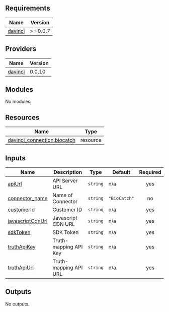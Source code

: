 <!-- BEGIN_TF_DOCS -->
## Requirements

| Name | Version |
|------|---------|
| <a name="requirement_davinci"></a> [davinci](#requirement\_davinci) | >= 0.0.7 |

## Providers

| Name | Version |
|------|---------|
| <a name="provider_davinci"></a> [davinci](#provider\_davinci) | 0.0.10 |

## Modules

No modules.

## Resources

| Name | Type |
|------|------|
| [davinci_connection.biocatch](https://registry.terraform.io/providers/samir-gandhi/davinci/latest/docs/resources/connection) | resource |

## Inputs

| Name | Description | Type | Default | Required |
|------|-------------|------|---------|:--------:|
| <a name="input_apiUrl"></a> [apiUrl](#input\_apiUrl) | API Server URL | `string` | n/a | yes |
| <a name="input_connector_name"></a> [connector\_name](#input\_connector\_name) | Name of Connector | `string` | `"BioCatch"` | no |
| <a name="input_customerId"></a> [customerId](#input\_customerId) | Customer ID | `string` | n/a | yes |
| <a name="input_javascriptCdnUrl"></a> [javascriptCdnUrl](#input\_javascriptCdnUrl) | Javascript CDN URL | `string` | n/a | yes |
| <a name="input_sdkToken"></a> [sdkToken](#input\_sdkToken) | SDK Token | `string` | n/a | yes |
| <a name="input_truthApiKey"></a> [truthApiKey](#input\_truthApiKey) | Truth-mapping API Key | `string` | n/a | yes |
| <a name="input_truthApiUrl"></a> [truthApiUrl](#input\_truthApiUrl) | Truth-mapping API URL | `string` | n/a | yes |

## Outputs

No outputs.
<!-- END_TF_DOCS -->